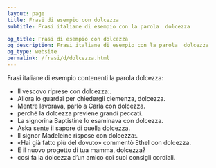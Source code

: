 ```yaml
---
layout: page
title: Frasi di esempio con dolcezza 
subtitle: Frasi italiane di esempio con la parola  dolcezza

og_title: Frasi di esempio con dolcezza 
og_description: Frasi italiane di esempio con la parola  dolcezza
og_type: website
permalink: /frasi/d/dolcezza.html
---
```


Frasi italiane di esempio contenenti la parola dolcezza:


- Il vescovo riprese con dolcezza:.
- Allora lo guardai per chiedergli clemenza, dolcezza.
- Mentre lavorava, parlò a Carla con dolcezza.
- perché la dolcezza previene grandi peccati.
- La signorina Baptistine lo esaminava con dolcezza.
- Aska sente il sapore di quella dolcezza.
- Il signor Madeleine rispose con dolcezza:.
- «Hai già fatto più del dovuto» commentò Ethel con dolcezza.
- È il nuovo progetto di tua mamma, dolcezza?
- così fa la dolcezza d’un amico coi suoi consigli cordiali.
